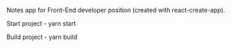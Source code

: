 Notes app for Front-End developer position (created with react-create-app).

Start project - yarn start

Build project - yarn build